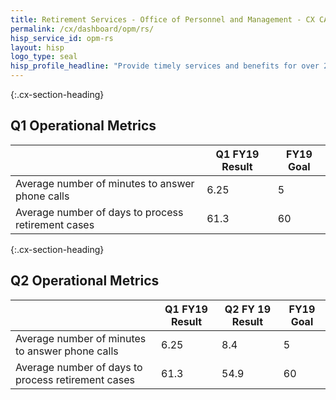 ```yaml
---
title: Retirement Services - Office of Personnel and Management - CX CAP Goal Dashboard
permalink: /cx/dashboard/opm/rs/
hisp_service_id: opm-rs
layout: hisp
logo_type: seal
hisp_profile_headline: "Provide timely services and benefits for over 2.6 million Federal retirees"
---
```


{:.cx-section-heading}
## Q1 Operational Metrics

|                                                    | Q1 FY19 Result | FY19 Goal |
|----------------------------------------------------|----------------|-----------|
| Average number of minutes to answer phone calls    | 6.25           | 5         |
| Average number of days to process retirement cases | 61.3           | 60        |

{:.cx-section-heading}
## Q2 Operational Metrics

|                                                    | Q1 FY19 Result | Q2 FY 19 Result | FY19 Goal |
|----------------------------------------------------|----------------|-----------------|-----------|
| Average number of minutes to answer phone calls    | 6.25           | 8.4             | 5         |
| Average number of days to process retirement cases | 61.3           | 54.9            | 60        |

